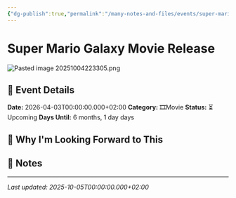 ```yaml
---
{"dg-publish":true,"permalink":"/many-notes-and-files/events/super-mario-galaxy-movie/","tags":["event"],"noteIcon":"","created":"2025-10-04T22:28:08.586+02:00","updated":"2025-10-05T20:15:57.886+02:00"}
---
```


# Super Mario Galaxy Movie Release


![Pasted image 20251004223305.png](/img/user/img/_attachments/Pasted%20image%2020251004223305.png)

## 📅 Event Details

**Date:** 2026-04-03T00:00:00.000+02:00 
**Category:** 🎞️Movie 
**Status:** ⏳ Upcoming 
**Days Until:** 6 months, 1 day days

## 🎯 Why I'm Looking Forward to This

## 📝 Notes

---

_Last updated: 2025-10-05T00:00:00.000+02:00_